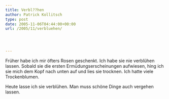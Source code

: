 ```yaml
---
title: Verbl??hen
author: Patrick Kollitsch
type: post
date: 2005-11-06T04:44:00+00:00
url: /2005/11/verbluehen/




---
```

Fr&uuml;her habe ich mir &ouml;fters Rosen geschenkt. Ich habe sie nie verbl&uuml;hen lassen. Sobald sie die ersten Erm&uuml;dungserscheinungen aufwiesen, hing ich sie mich dem Kopf nach unten auf und lies sie trocknen. Ich hatte viele Trockenblumen.

Heute lasse ich sie verbl&uuml;hen. Man muss sch&ouml;ne Dinge auch vergehen lassen.